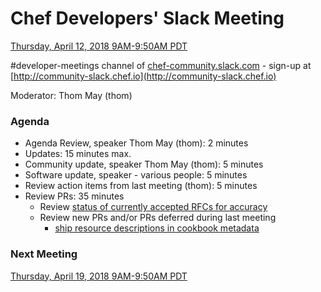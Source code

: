 # Chef Developers' Slack Meeting

[Thursday, April 12, 2018 9AM-9:50AM PDT](http://everytimezone.com/#2018-04-12,240,cn3)

\#developer-meetings channel of [chef-community.slack.com](http://chef-community.slack.com) - sign-up at [http://community-slack.chef.io](http://community-slack.chef.io)

Moderator:  Thom May (thom)

### Agenda
* Agenda Review, speaker Thom May (thom): 2 minutes
* Updates: 15 minutes max.
* Community update, speaker Thom May (thom): 5 minutes
* Software update, speaker - various people: 5 minutes
* Review action items from last meeting (thom): 5 minutes
* Review PRs:  35 minutes
  * Review [status of currently accepted RFCs for accuracy](https://chef.github.io/chef-rfc/)
  * Review new PRs and/or PRs deferred during last meeting
    * [ship resource descriptions in cookbook metadata](https://github.com/chef/chef-rfc/pull/301)

### Next Meeting

[Thursday, April 19, 2018 9AM-9:50AM PDT](http://everytimezone.com/#2018-04-19,240,cn3)
